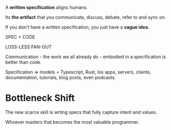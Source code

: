 A **written specification** aligns humans.

Its **the artifact** that you communicate, discuss, debate, refer to and sync on.

If you don't have a written specification, you just have a **vague idea**.

SPEC > CODE

LOSS-LESS FAN-OUT

Communication - the work we all already do - 
embodied in a specification is better than code.

Specification => models = Typescript, Rust, Ios apps, servers, clients, documentation, tutorials, blog posts, even podcasts.

# Bottleneck Shift
The new scarce skill is wrting specs that fully capture intent and values.

Whoever masters that becomes the most valuable programmer.